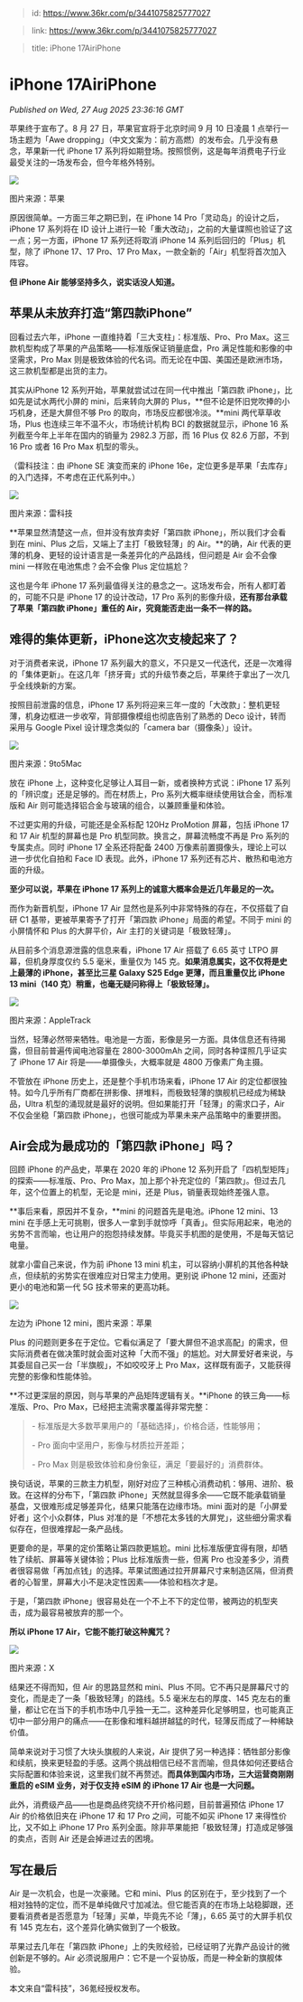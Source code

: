 > id: https://www.36kr.com/p/3441075825777027

> link: https://www.36kr.com/p/3441075825777027

> title: iPhone 17AiriPhone

# iPhone 17AiriPhone
_Published on Wed, 27 Aug 2025 23:36:16 GMT_

苹果终于宣布了。8 月 27 日，苹果官宣将于北京时间 9 月 10 日凌晨 1 点举行一场主题为「Awe dropping」（中文文案为：前方高燃）的发布会。几乎没有悬念，苹果新一代 iPhone 17 系列将如期登场。按照惯例，这是每年消费电子行业最受关注的一场发布会，但今年格外特别。

![](https://img.36krcdn.com/hsossms/20250827/v2_8f74a7817306401c8206295a46d34095@1547419282_oswg291106oswg700oswg1016_img_000?x-oss-process=image/format,jpg/interlace,1)

图片来源：苹果

原因很简单。一方面三年之期已到，在 iPhone 14 Pro「灵动岛」的设计之后，iPhone 17 系列将在 ID 设计上进行一轮「重大改动」，之前的大量谍照也验证了这一点；另一方面，iPhone 17 系列还将取消 iPhone 14 系列后回归的「Plus」机型，除了 iPhone 17、17 Pro、17 Pro Max，一款全新的「Air」机型将首次加入阵容。

**但 iPhone Air 能够坚持多久，说实话没人知道。**

**苹果从未放弃打造“第四款iPhone”**
-----------------------

回看过去六年，iPhone 一直维持着「三大支柱」：标准版、Pro、Pro Max。这三款机型构成了苹果的产品策略——标准版保证销量底盘，Pro 满足性能和影像的中坚需求，Pro Max 则是极致体验的代名词。而无论在中国、美国还是欧洲市场，这三款机型都是出货的主力。

其实从iPhone 12 系列开始，苹果就尝试过在同一代中推出「第四款 iPhone」，比如先是试水两代小屏的 mini，后来转向大屏的 Plus，**但不论是怀旧党吹捧的小巧机身，还是大屏但不够 Pro 的取向，市场反应都很冷淡。**mini 两代草草收场，Plus 也连续三年不温不火，市场统计机构 BCI 的数据就显示，iPhone 16 系列截至今年上半年在国内的销量为 2982.3 万部，而 16 Plus 仅 82.6 万部，不到 16 Pro 或者 16 Pro Max 机型的零头。

（雷科技注：由 iPhone SE 演变而来的 iPhone 16e，定位更多是苹果「去库存」的入门选择，不考虑在正代系列中。）

![](https://img.36krcdn.com/hsossms/20250827/v2_0ce1bbe692d64e089d7f3047b437a1fd@1547419282_oswg220265oswg1706oswg1279_img_000?x-oss-process=image/format,jpg/interlace,1)

图片来源：雷科技

**苹果显然清楚这一点，但并没有放弃卖好「第四款 iPhone」，所以我们才会看到在 mini、Plus 之后，又端上了主打「极致轻薄」的 Air。**的确，Air 代表的更薄的机身、更轻的设计语言是一条差异化的产品路线，但问题是 Air 会不会像 mini 一样败在电池焦虑？会不会像 Plus 定位尴尬？

这也是今年 iPhone 17 系列最值得关注的悬念之一。这场发布会，所有人都盯着的，可能不只是 iPhone 17 的设计改动，17 Pro 系列的影像升级，**还有那台承载了苹果「第四款 iPhone」重任的 Air，究竟能否走出一条不一样的路。**

**难得的集体更新，iPhone这次支棱起来了？**
--------------------------

对于消费者来说，iPhone 17 系列最大的意义，不只是又一代迭代，还是一次难得的「集体更新」。在这几年「挤牙膏」式的升级节奏之后，苹果终于拿出了一次几乎全线焕新的方案。

按照目前泄露的信息，iPhone 17 系列将迎来三年一度的「大改款」：整机更轻薄，机身边框进一步收窄，背部摄像模组也彻底告别了熟悉的 Deco 设计，转而采用与 Google Pixel 设计理念类似的「camera bar（摄像条）」设计。

![](https://img.36krcdn.com/hsossms/20250827/v2_fcc809aee8aa4110b32c4ea73d982dee@1547419282_oswg133227oswg1600oswg800_img_000?x-oss-process=image/format,jpg/interlace,1)

图片来源：9to5Mac

放在 iPhone 上，这种变化足够让人耳目一新，或者换种方式说：iPhone 17 系列的「辨识度」还是足够的。而在材质上，Pro 系列大概率继续使用钛合金，而标准版和 Air 则可能选择铝合金与玻璃的组合，以兼顾重量和体验。

不过更实用的升级，可能还是全系标配 120Hz ProMotion 屏幕，包括 iPhone 17 和 17 Air 机型的屏幕也是 Pro 机型同款。换言之，屏幕流畅度不再是 Pro 系列的专属卖点。同时 iPhone 17 全系还将配备 2400 万像素前置摄像头，理论上可以进一步优化自拍和 Face ID 表现。此外，iPhone 17 系列还有芯片、散热和电池方面的升级。

**至少可以说，苹果在 iPhone 17 系列上的诚意大概率会是近几年最足的一次。**

而作为新晋机型，iPhone 17 Air 显然也是系列中非常特殊的存在，不仅搭载了自研 C1 基带，更被苹果寄予了打开「第四款 iPhone」局面的希望。不同于 mini 的小屏情怀和 Plus 的大屏平价，Air 主打的关键词是「极致轻薄」。

从目前多个消息源泄露的信息来看，iPhone 17 Air 搭载了 6.65 英寸 LTPO 屏幕，但机身厚度仅约 5.5 毫米，重量仅为 145 克。**如果消息属实，这不仅将是史上最薄的 iPhone，甚至比三星 Galaxy S25 Edge 更薄，而且重量仅比 iPhone 13 mini（140 克）稍重，也毫无疑问称得上「极致轻薄」。**

![](https://img.36krcdn.com/hsossms/20250827/v2_886a162860184a368bb570569023b6ad@1547419282_oswg52332oswg1500oswg750_img_000?x-oss-process=image/format,jpg/interlace,1)

图片来源：AppleTrack

当然，轻薄必然带来牺牲。电池是一方面，影像是另一方面。具体信息还有待揭露，但目前普遍传闻电池容量在 2800-3000mAh 之间，同时各种谍照几乎证实了 iPhone 17 Air 将是——单摄像头，大概率就是 4800 万像素广角主摄。

不管放在 iPhone 历史上，还是整个手机市场来看，iPhone 17 Air 的定位都很独特。如今几乎所有厂商都在拼影像、拼堆料，而极致轻薄的旗舰机已经成为稀缺品，Ultra 机型的涌现就是最好的说明。但如果能打开「轻薄」的需求口子，Air 不仅会坐稳「第四款 iPhone」，也很可能成为苹果未来产品策略中的重要拼图。

**Air会成为最成功的「第四款 iPhone」吗？**
----------------------------

回顾 iPhone 的产品史，苹果在 2020 年的 iPhone 12 系列开启了「四机型矩阵」的探索——标准版、Pro、Pro Max，加上那个补充定位的「第四款」。但过去几年，这个位置上的机型，无论是 mini，还是 Plus，销量表现始终差强人意。

**事后来看，原因并不复杂，**mini 的问题首先是电池。iPhone 12 mini、13 mini 在手感上无可挑剔，很多人一拿到手就惊呼「真香」。但实际用起来，电池的劣势不言而喻，也让用户的抱怨持续发酵。毕竟买手机图的是使用，不是每天惦记电量。

就拿小雷自己来说，作为前 iPhone 13 mini 机主，可以容纳小屏机的其他各种缺点，但续航的劣势实在很难应对日常主力使用。更别说 iPhone 12 mini，还面对更小的电池和第一代 5G 技术带来的更高功耗。

![](https://img.36krcdn.com/hsossms/20250827/v2_e4f433e65b294f1cbbbfdd8371827a0e@1547419282_oswg549330oswg1960oswg1306_img_000?x-oss-process=image/format,jpg/interlace,1)

左边为 iPhone 12 mini，图片来源：苹果

Plus 的问题则更多在于定位。它看似满足了「要大屏但不追求高配」的需求，但实际消费者在做决策时就会面对这种「大而不强」的尴尬。对大屏爱好者来说，与其委屈自己买一台「半旗舰」，不如咬咬牙上 Pro Max，这样既有面子，又能获得完整的影像和性能体验。

**不过更深层的原因，则与苹果的产品矩阵逻辑有关。**iPhone 的铁三角——标准版、Pro、Pro Max，已经把主流需求覆盖得非常完整：

> \- 标准版是大多数苹果用户的「基础选择」，价格合适，性能够用；
> 
> \- Pro 面向中坚用户，影像与材质拉开差距；
> 
> \- Pro Max 则是极致体验和身份象征，满足「要最好的」消费群体。

换句话说，苹果的三款主力机型，刚好对应了三种核心消费动机：够用、进阶、极致。在这样的分布下，「第四款 iPhone」天然就显得多余——它既不能承载销量基盘，又很难形成足够差异化，结果只能落在边缘市场。mini 面对的是「小屏爱好者」这个小众群体，Plus 对准的是「不想花太多钱的大屏党」，这些细分需求看似存在，但很难撑起一条产品线。

更要命的是，苹果的定价策略让第四款更尴尬。mini 比标准版便宜得有限，却牺牲了续航、屏幕等关键体验；Plus 比标准版贵一些，但离 Pro 也没差多少，消费者很容易做「再加点钱」的选择。苹果试图通过拉开屏幕尺寸来制造区隔，但消费者的心智里，屏幕大小不是决定性因素——体验和档次才是。

于是，「第四款 iPhone」很容易处在一个不上不下的定位带，被两边的机型夹击，成为最容易被放弃的那一个。

**所以 iPhone 17 Air，它能不能打破这种魔咒？**

![](https://img.36krcdn.com/hsossms/20250827/v2_aff9ef91a1d94140b8c8b23fbfeb9883@1547419282_oswg233928oswg1953oswg1600_img_000?x-oss-process=image/format,jpg/interlace,1)

图片来源：X

结果还不得而知，但 Air 的思路显然和 mini、Plus 不同。它不再只是屏幕尺寸的变化，而是走了一条「极致轻薄」的路线。5.5 毫米左右的厚度、145 克左右的重量，都让它在当下的手机市场中几乎独一无二。这种差异化足够明显，也可能真正切中一部分用户的痛点——在影像和堆料越拼越猛的时代，轻薄反而成了一种稀缺价值。

简单来说对于习惯了大块头旗舰的人来说，Air 提供了另一种选择：牺牲部分影像和续航，换来更轻盈的手感。这两个挑战相信已经不言而喻，但具体如何还要结合实际配置和体验来说，这里我们就不再赘述。**而具体到国内市场，三大运营商刚刚重启的 eSIM 业务，对于仅支持 eSIM 的 iPhone 17 Air 也是一大问题。**

此外，消费级产品——也是商品终究绕不开价格问题，目前普遍预估 iPhone 17 Air 的价格依旧夹在 iPhone 17 和 17 Pro 之间，可能不如买 iPhone 17 来得性价比，又不如上 iPhone 17 Pro 系列全面。除非苹果能把「极致轻薄」打造成足够强的卖点，否则 Air 还是会掉进过去的困境。

**写在最后**
--------

Air 是一次机会，也是一次豪赌。它和 mini、Plus 的区别在于，至少找到了一个相对独特的定位，而不是单纯做尺寸加减法。但它能否真的在市场上站稳脚跟，还要看消费者是否愿意为「轻薄」买单，毕竟先不论「薄」，6.65 英寸的大屏手机仅有 145 克左右，这个差异化确实做到了一个极致。

苹果过去几年在「第四款 iPhone」上的失败经验，已经证明了光靠产品设计的微创新是不够的。Air 必须说服用户：它不是一个妥协版，而是一种全新的旗舰体验。

本文来自“雷科技”，36氪经授权发布。
